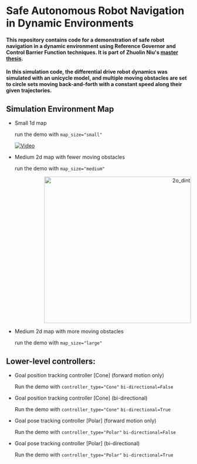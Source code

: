 # Safe Autonomous Robot Navigation in Dynamic Environments 
#### This repository contains code for a demonstration of safe robot navigation in a dynamic environment using Reference Governor and Control Barrier Function techniques. It is part of Zhuolin Niu's [master thesis](https://escholarship.org/content/qt1jd778fm/qt1jd778fm.pdf).

#### In this simulation code, the differential drive robot dynamics was simulated with an unicycle model, and multiple moving obstacles are set to circle sets moving back-and-forth with a constant speed along their given trajectories. 

## Simulation Environment Map
  * Small 1d map
    
    run the demo with `map_size="small"`
    
    
    [![Video](https://i9.ytimg.com/vi_webp/pjxTLKdB4Ag/mq2.webp?sqp=CPSlxqkG&rs=AOn4CLAyxw9Et07H9ymKff5ykLZ_JacKVg)](https://youtu.be/pjxTLKdB4Ag)

  * Medium 2d map with fewer moving obstacles

    run the demo with `map_size="medium"`

<div align=right>
  <td><img src="https://github.com/Mumamuye413/actlpg_ref_gvn_sim/blob/main/video/sim1_2o_dint.webm" alt="2o_dint" width="400"/></td>
</div>


  * Medium 2d map with more moving obstacles

    run the demo with `map_size="large"`
    
## Lower-level controllers:
  * Goal position tracking controller [Cone] (forward motion only)
    
    Run the demo with `controller_type="Cone"` `bi-directional=False`
    
  * Goal position tracking controller [Cone] (bi-directional)

    Run the demo with `controller_type="Cone"` `bi-directional=True`
    
  * Goal pose tracking controller [Polar] (forward motion only)

    Run the demo with `controller_type="Polar"` `bi-directional=False`
    
  * Goal pose tracking controller [Polar] (bi-directional)

    Run the demo with `controller_type="Polar"` `bi-directional=True`
    

